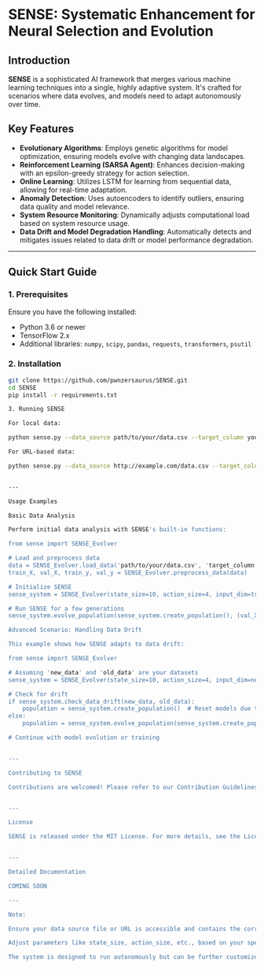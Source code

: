 # SENSE: Systematic Enhancement for Neural Selection and Evolution

## Introduction
**SENSE** is a sophisticated AI framework that merges various machine learning techniques into a single, highly adaptive system. It's crafted for scenarios where data evolves, and models need to adapt autonomously over time.

## Key Features
- **Evolutionary Algorithms**: Employs genetic algorithms for model optimization, ensuring models evolve with changing data landscapes.
- **Reinforcement Learning (SARSA Agent)**: Enhances decision-making with an epsilon-greedy strategy for action selection.
- **Online Learning**: Utilizes LSTM for learning from sequential data, allowing for real-time adaptation.
- **Anomaly Detection**: Uses autoencoders to identify outliers, ensuring data quality and model relevance.
- **System Resource Monitoring**: Dynamically adjusts computational load based on system resource usage.
- **Data Drift and Model Degradation Handling**: Automatically detects and mitigates issues related to data drift or model performance degradation.

---

## Quick Start Guide

### 1. Prerequisites
Ensure you have the following installed:
- Python 3.6 or newer
- TensorFlow 2.x
- Additional libraries: `numpy`, `scipy`, `pandas`, `requests`, `transformers`, `psutil`

### 2. Installation
```bash
git clone https://github.com/pwnzersaurus/SENSE.git
cd SENSE
pip install -r requirements.txt

3. Running SENSE

For local data:

python sense.py --data_source path/to/your/data.csv --target_column your_target_column

For URL-based data:

python sense.py --data_source http://example.com/data.csv --target_column your_target_column


---

Usage Examples

Basic Data Analysis

Perform initial data analysis with SENSE's built-in functions:

from sense import SENSE_Evolver

# Load and preprocess data
data = SENSE_Evolver.load_data('path/to/your/data.csv', 'target_column')
train_X, val_X, train_y, val_y = SENSE_Evolver.preprocess_data(data)

# Initialize SENSE
sense_system = SENSE_Evolver(state_size=10, action_size=4, input_dim=train_X.shape[1], output_dim=1)

# Run SENSE for a few generations
sense_system.evolve_population(sense_system.create_population(), (val_X, val_y), train_X)

Advanced Scenario: Handling Data Drift

This example shows how SENSE adapts to data drift:

from sense import SENSE_Evolver

# Assuming 'new_data' and 'old_data' are your datasets
sense_system = SENSE_Evolver(state_size=10, action_size=4, input_dim=new_data.shape[1], output_dim=1)

# Check for drift
if sense_system.check_data_drift(new_data, old_data):
    population = sense_system.create_population()  # Reset models due to drift
else:
    population = sense_system.evolve_population(sense_system.create_population(), (val_X, val_y), new_data)

# Continue with model evolution or training


---

Contributing to SENSE

Contributions are welcomed! Please refer to our Contribution Guidelines for how to get involved.


---

License

SENSE is released under the MIT License. For more details, see the License file.


---

Detailed Documentation

COMING SOON

---

Note:

Ensure your data source file or URL is accessible and contains the correct format (CSV with headers).

Adjust parameters like state_size, action_size, etc., based on your specific problem domain.

The system is designed to run autonomously but can be further customized for specific use cases through the command-line arguments or programmatically.